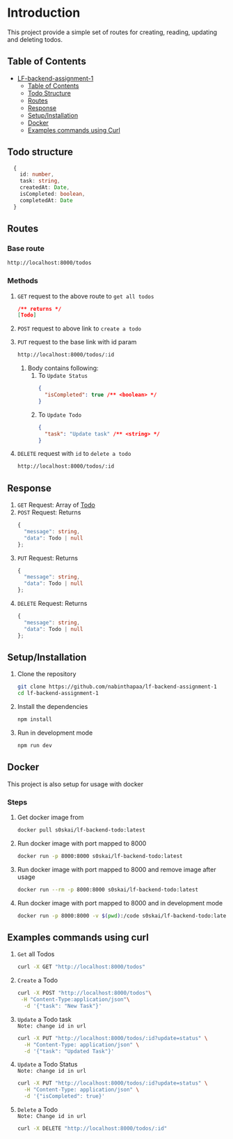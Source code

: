 # Introduction

This project provide a simple set of routes for creating, reading, updating and deleting todos.

## Table of Contents

- [LF-backend-assignment-1](#introduction)
  - [Table of Contents](#table-of-contents)
  - [Todo Structure](#todo-structure)
  - [Routes](#routes)
  - [Response](#response)
  - [Setup/Installation](#setupinstallation)
  - [Docker](#docker)
  - [Examples commands using Curl](#examples-commands-using-curl)

## Todo structure

```ts
  {
    id: number,
    task: string,
    createdAt: Date,
    isCompleted: boolean,
    completedAt: Date
  }
```

## Routes

### Base route

```bash
http://localhost:8000/todos
```

### Methods

1. `GET` request to the above route to `get all todos`

   ```json
   /** returns */
   [Todo]
   ```

1. `POST` request to above link to `create a todo`

1. `PUT` request to the base link with id param
   ```bash
   http://localhost:8000/todos/:id
   ```
   1. Body contains following:
      1. To `Update Status`
         ```json
         {
           "isCompleted": true /** <boolean> */
         }
         ```
      1. To `Update Todo`
         ```json
         {
           "task": "Update task" /** <string> */
         }
         ```
1. `DELETE` request with `id` to `delete a todo`
   ```bash
   http://localhost:8000/todos/:id
   ```

## Response

1. `GET` Request: Array of [Todo](#todo-structure)
1. `POST` Request: Returns
   ```ts
   {
     "message": string,
     "data": Todo | null
   };
   ```
1. `PUT` Request: Returns
   ```ts
   {
     "message": string,
     "data": Todo | null
   };
   ```
1. `DELETE` Request: Returns
   ```ts
   {
     "message": string,
     "data": Todo | null
   };
   ```

## Setup/Installation

1. Clone the repository
   ```bash
   git clone https://github.com/nabinthapaa/lf-backend-assignment-1
   cd lf-backend-assignment-1
   ```
1. Install the dependencies
   ```bash
   npm install
   ```
1. Run in development mode
   ```bash
   npm run dev
   ```

## Docker

This project is also setup for usage with docker

### Steps

1. Get docker image from
   ```bash
   docker pull s0skai/lf-backend-todo:latest
   ```
1. Run docker image with port mapped to 8000
   ```bash
   docker run -p 8000:8000 s0skai/lf-backend-todo:latest
   ```
1. Run docker image with port mapped to 8000 and remove image after usage
   ```bash
   docker run --rm -p 8000:8000 s0skai/lf-backend-todo:latest
   ```
1. Run docker image with port mapped to 8000 and in development mode
   ```bash
   docker run -p 8000:8000 -v $(pwd):/code s0skai/lf-backend-todo:latest
   ```

## Examples commands using curl

1. `Get` all Todos

   ```bash
   curl -X GET "http://localhost:8000/todos"
   ```

1. `Create` a Todo

   ```bash
   curl -X POST "http://localhost:8000/todos"\
    -H "Content-Type:application/json"\
     -d '{"task": "New Task"}'
   ```

1. `Update` a Todo task <br>
   `Note: change id in url`

   ```bash
   curl -X PUT "http://localhost:8000/todos/:id?update=status" \
     -H "Content-Type: application/json" \
     -d '{"task": "Updated Task"}'
   ```

1. `Update` a Todo Status <br>
   `Note: change id in url`

   ```bash
   curl -X PUT "http://localhost:8000/todos/:id?update=status" \
     -H "Content-Type: application/json" \
     -d '{"isCompleted": true}'

   ```

1. `Delete` a Todo <br>
   `Note: Change id in url`
   ```bash
   curl -X DELETE "http://localhost:8000/todos/:id"
   ```
